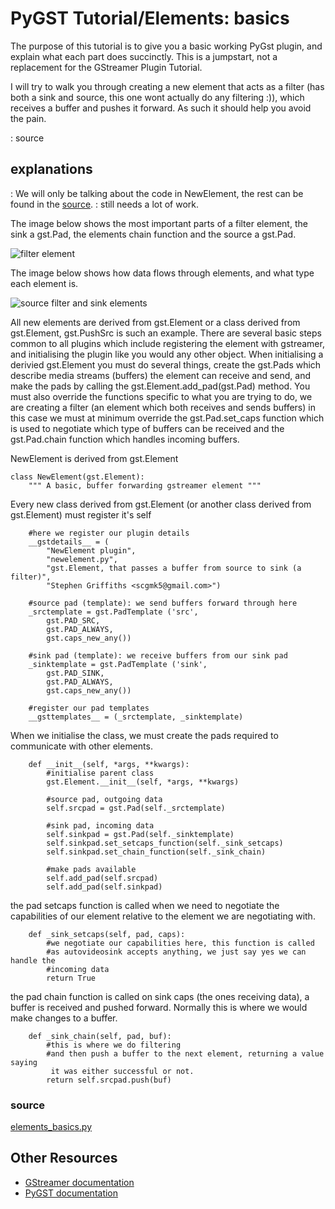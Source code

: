 # PyGST Tutorial/Elements: basics

The purpose of this tutorial is to give you a basic working PyGst
plugin, and explain what each part does succinctly. This is a jumpstart,
not a replacement for the GStreamer Plugin Tutorial.

I will try to walk you through creating a new element that acts as a
filter (has both a sink and source, this one wont actually do any
filtering :)), which receives a buffer and pushes it forward. As such it
should help you avoid the pain.

:   source

## explanations

:   We will only be talking about the code in NewElement, the rest can
    be found in the [ source](elements_basics.py.md).
:   still needs a lot of work.

The image below shows the most important parts of a filter element, the
sink a gst.Pad, the elements chain function and the source a gst.Pad.

![filter element](Filter_element.elements_basics.png "filter element")

The image below shows how data flows through elements, and what type
each element is.

![source filter and sink
elements](Src-filter-sink.elemets-basics.png "source filter and sink elements")

All new elements are derived from gst.Element or a class derived from
gst.Element, gst.PushSrc is such an example. There are several basic
steps common to all plugins which include registering the element with
gstreamer, and initialising the plugin like you would any other object.
When initialising a derivied gst.Element you must do several things,
create the gst.Pads which describe media streams (buffers) the element
can receive and send, and make the pads by calling the
gst.Element.add\_pad(gst.Pad) method. You must also override the
functions specific to what you are trying to do, we are creating a
filter (an element which both receives and sends buffers) in this case
we must at minimum override the gst.Pad.set\_caps function which is used
to negotiate which type of buffers can be received and the gst.Pad.chain
function which handles incoming buffers.

NewElement is derived from gst.Element

    class NewElement(gst.Element):
        """ A basic, buffer forwarding gstreamer element """

Every new class derived from gst.Element (or another class derived from
gst.Element) must register it's self

        #here we register our plugin details
        __gstdetails__ = (
            "NewElement plugin",
            "newelement.py",
            "gst.Element, that passes a buffer from source to sink (a filter)",
            "Stephen Griffiths <scgmk5@gmail.com>")

        #source pad (template): we send buffers forward through here
        _srctemplate = gst.PadTemplate ('src',
            gst.PAD_SRC,
            gst.PAD_ALWAYS,
            gst.caps_new_any())

        #sink pad (template): we receive buffers from our sink pad
        _sinktemplate = gst.PadTemplate ('sink',
            gst.PAD_SINK,
            gst.PAD_ALWAYS,
            gst.caps_new_any())

        #register our pad templates
        __gsttemplates__ = (_srctemplate, _sinktemplate)

When we initialise the class, we must create the pads required to
communicate with other elements.

        def __init__(self, *args, **kwargs):
            #initialise parent class
            gst.Element.__init__(self, *args, **kwargs)

            #source pad, outgoing data
            self.srcpad = gst.Pad(self._srctemplate)

            #sink pad, incoming data
            self.sinkpad = gst.Pad(self._sinktemplate)
            self.sinkpad.set_setcaps_function(self._sink_setcaps)
            self.sinkpad.set_chain_function(self._sink_chain)

            #make pads available
            self.add_pad(self.srcpad)
            self.add_pad(self.sinkpad)

the pad setcaps function is called when we need to negotiate the
capabilities of our element relative to the element we are negotiating
with.

        def _sink_setcaps(self, pad, caps):
            #we negotiate our capabilities here, this function is called
            #as autovideosink accepts anything, we just say yes we can handle the
            #incoming data
            return True

the pad chain function is called on sink caps (the ones receiving data),
a buffer is received and pushed forward. Normally this is where we would
make changes to a buffer.

        def _sink_chain(self, pad, buf):
            #this is where we do filtering
            #and then push a buffer to the next element, returning a value saying
             it was either successful or not.
            return self.srcpad.push(buf)

### source

[elements\_basics.py](elements_basics.py.md)

## Other Resources

-   [GStreamer
    documentation](http://gstreamer.freedesktop.org/documentation/)
-   [PyGST documentation](http://pygstdocs.berlios.de/)
